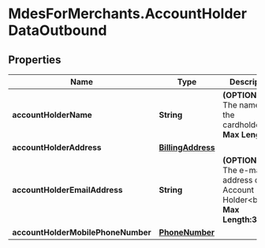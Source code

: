 # MdesForMerchants.AccountHolderDataOutbound

## Properties

Name | Type | Description | Notes
------------ | ------------- | ------------- | -------------
**accountHolderName** | **String** | __(OPTIONAL)__ The name of the cardholder&lt;br&gt; __Max Length:27__  | [optional] 
**accountHolderAddress** | [**BillingAddress**](BillingAddress.md) |  | [optional] 
**accountHolderEmailAddress** | **String** | __(OPTIONAL)__ The e-mail address of the Account Holder&lt;br&gt; __Max Length:320__  | [optional] 
**accountHolderMobilePhoneNumber** | [**PhoneNumber**](PhoneNumber.md) |  | [optional] 


